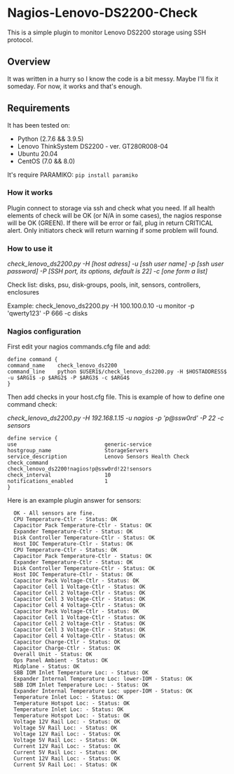 # Nagios-Lenovo-DS2200-Check
This is a simple plugin to monitor Lenovo DS2200 storage using SSH protocol.

## Overview
It was written in a hurry so I know the code is a bit messy. Maybe I'll fix it someday. For now, it works and that's enough.

## Requirements
It has been tested on:
* Python (2.7.6 && 3.9.5)
* Lenovo ThinkSystem DS2200 - ver. GT280R008-04
* Ubuntu 20.04
* CentOS (7.0 && 8.0)

It's require PARAMIKO:
`pip install paramiko`

### How it works
Plugin connect to storage via ssh and check what you need. If all health elements of check will be OK (or N/A in some cases), the nagios response will be OK (GREEN). If there will be error or fail, plug in return CRITICAL alert. Only initiators check will return warning if some problem will found.

### How to use it

 *check_lenovo_ds2200.py -H [host adress] -u [ssh user name] -p [ssh user password] -P [SSH port, its options, default is 22] -c [one form a list]*
 
 Check list: disks, psu, disk-groups, pools, init, sensors, controllers, enclosures

Example: check_lenovo_ds2200.py -H 100.100.0.10 -u monitor -p 'qwerty123' -P 666 -c disks

### Nagios configuration

First edit your nagios commands.cfg file and add:

    
    define command {
    command_name    check_lenovo_ds2200
    command_line    python $USER1$/check_lenovo_ds2200.py -H $HOSTADDRESS$ -u $ARG1$ -p $ARG2$ -P $ARG3$ -c $ARG4$
    }
    
    
Then add checks in your host.cfg file. This is example of how to define one command check:

 *check_lenovo_ds2200.py -H 192.168.1.15 -u nagios -p 'p@ssw0rd' -P 22 -c sensors*

    define service {
    use                            generic-service
    hostgroup_name                 StorageServers
    service_description            Lenovo Sensors Health Check
    check_command                  check_lenovo_ds2200!nagios!p@ssw0rd!22!sensors
    check_interval                 10
    notifications_enabled          1
    }

Here is an example plugin answer for sensors:

      OK - All sensors are fine.
      CPU Temperature-Ctlr - Status: OK
      Capacitor Pack Temperature-Ctlr - Status: OK
      Expander Temperature-Ctlr - Status: OK
      Disk Controller Temperature-Ctlr - Status: OK
      Host IOC Temperature-Ctlr - Status: OK
      CPU Temperature-Ctlr - Status: OK
      Capacitor Pack Temperature-Ctlr - Status: OK
      Expander Temperature-Ctlr - Status: OK
      Disk Controller Temperature-Ctlr - Status: OK
      Host IOC Temperature-Ctlr - Status: OK
      Capacitor Pack Voltage-Ctlr - Status: OK
      Capacitor Cell 1 Voltage-Ctlr - Status: OK
      Capacitor Cell 2 Voltage-Ctlr - Status: OK
      Capacitor Cell 3 Voltage-Ctlr - Status: OK
      Capacitor Cell 4 Voltage-Ctlr - Status: OK
      Capacitor Pack Voltage-Ctlr - Status: OK
      Capacitor Cell 1 Voltage-Ctlr - Status: OK
      Capacitor Cell 2 Voltage-Ctlr - Status: OK
      Capacitor Cell 3 Voltage-Ctlr - Status: OK
      Capacitor Cell 4 Voltage-Ctlr - Status: OK
      Capacitor Charge-Ctlr - Status: OK
      Capacitor Charge-Ctlr - Status: OK
      Overall Unit - Status: OK
      Ops Panel Ambient - Status: OK
      Midplane - Status: OK
      SBB IOM Inlet Temperature Loc: - Status: OK
      Expander Internal Temperature Loc: lower-IOM - Status: OK
      SBB IOM Inlet Temperature Loc: - Status: OK
      Expander Internal Temperature Loc: upper-IOM - Status: OK
      Temperature Inlet Loc: - Status: OK
      Temperature Hotspot Loc: - Status: OK
      Temperature Inlet Loc: - Status: OK
      Temperature Hotspot Loc: - Status: OK
      Voltage 12V Rail Loc: - Status: OK
      Voltage 5V Rail Loc: - Status: OK
      Voltage 12V Rail Loc: - Status: OK
      Voltage 5V Rail Loc: - Status: OK
      Current 12V Rail Loc: - Status: OK
      Current 5V Rail Loc: - Status: OK
      Current 12V Rail Loc: - Status: OK
      Current 5V Rail Loc: - Status: OK

